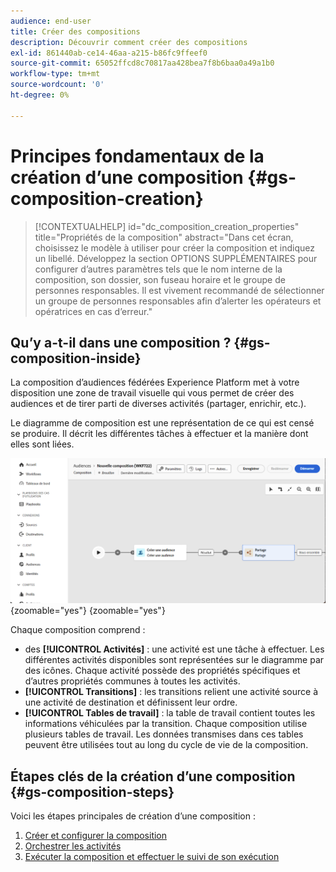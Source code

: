 ```yaml
---
audience: end-user
title: Créer des compositions
description: Découvrir comment créer des compositions
exl-id: 861440ab-ce14-46aa-a215-b86fc9ffeef0
source-git-commit: 65052ffcd8c70817aa428bea7f8b6baa0a49a1b0
workflow-type: tm+mt
source-wordcount: '0'
ht-degree: 0%

---
```


# Principes fondamentaux de la création d’une composition {#gs-composition-creation}

>[!CONTEXTUALHELP]
>id="dc_composition_creation_properties"
>title="Propriétés de la composition"
>abstract="Dans cet écran, choisissez le modèle à utiliser pour créer la composition et indiquez un libellé. Développez la section OPTIONS SUPPLÉMENTAIRES pour configurer d’autres paramètres tels que le nom interne de la composition, son dossier, son fuseau horaire et le groupe de personnes responsables. Il est vivement recommandé de sélectionner un groupe de personnes responsables afin d’alerter les opérateurs et opératrices en cas d’erreur."

## Qu’y a-t-il dans une composition ? {#gs-composition-inside}

La composition d’audiences fédérées Experience Platform met à votre disposition une zone de travail visuelle qui vous permet de créer des audiences et de tirer parti de diverses activités (partager, enrichir, etc.).

Le diagramme de composition est une représentation de ce qui est censé se produire. Il décrit les différentes tâches à effectuer et la manière dont elles sont liées.

![](assets/composition-example.png){zoomable="yes"} {zoomable="yes"}

Chaque composition comprend :

* des **[!UICONTROL Activités]** : une activité est une tâche à effectuer. Les différentes activités disponibles sont représentées sur le diagramme par des icônes. Chaque activité possède des propriétés spécifiques et d’autres propriétés communes à toutes les activités.
* **[!UICONTROL Transitions]** : les transitions relient une activité source à une activité de destination et définissent leur ordre.
* **[!UICONTROL Tables de travail]** : la table de travail contient toutes les informations véhiculées par la transition. Chaque composition utilise plusieurs tables de travail. Les données transmises dans ces tables peuvent être utilisées tout au long du cycle de vie de la composition.

## Étapes clés de la création dʼune composition {#gs-composition-steps}

Voici les étapes principales de création dʼune composition :

1. [Créer et configurer la composition](../compositions/create-composition.md)
1. [Orchestrer les activités](../compositions/orchestrate-activities.md)
1. [Exécuter la composition et effectuer le suivi de son exécution](../compositions/start-monitor-composition.md)
